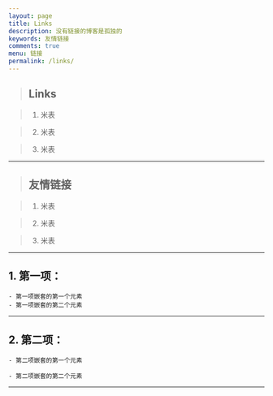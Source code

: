 ```yaml
---
layout: page
title: Links
description: 没有链接的博客是孤独的
keywords: 友情链接
comments: true
menu: 链接
permalink: /links/
---
```


> ## Links

 
> 1. 米表

> 2. 米表

> 3. 米表


***

> ## 友情链接


> 1. 米表

> 2. 米表

> 3. 米表

***

## 1. 第一项：

    - 第一项嵌套的第一个元素
    - 第一项嵌套的第二个元素

***

## 2. 第二项：

    - 第二项嵌套的第一个元素

    - 第二项嵌套的第二个元素

***

